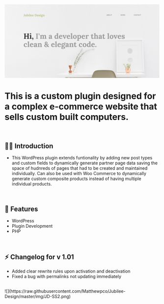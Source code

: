 ![](https://raw.githubusercontent.com/Matthewpco/Jubilee-Design/master/img/JD-SS1.png)

# This is a custom plugin designed for a complex e-commerce website that sells custom built computers. 

<br>


## 🙋‍♂️ Introduction 

- This WordPress plugin extends funtionality by adding new post types and custom fields to dynamically generate partner page data saving the space of hudnreds of pages that had to be created and maintained individually. Can also be used with Woo Commerce to dynamically generate custom composite products instead of having multiple individual products.


<br>

## 📜 Features
- WordPress
- Plugin Development
- PHP
<br>


## ⚡ Changelog for v 1.01
- Added clear rewrite rules upon activation and deactivation
- Fixed a bug with permalinks not updating immediately
<br>
![](https://raw.githubusercontent.com/Matthewpco/Jubilee-Design/master/img/JD-SS2.png)

